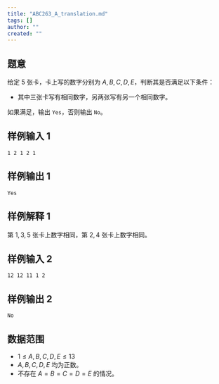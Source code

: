 ```yaml
---
title: "ABC263_A_translation.md"
tags: []
author: ""
created: ""
---
```


## 题意

给定 $5$ 张卡，卡上写的数字分别为 $A,B,C,D,E$，判断其是否满足以下条件：

- 其中三张卡写有相同数字，另两张写有另一个相同数字。

如果满足，输出 `Yes`，否则输出 `No`。

## 样例输入 1
```
1 2 1 2 1
```

## 样例输出 1
```
Yes
```

## 样例解释 1
第 $1,3,5$ 张卡上数字相同，第 $2,4$ 张卡上数字相同。

## 样例输入 2
```
12 12 11 1 2
```

## 样例输出 2
```
No
```

## 数据范围

- $1\le A,B,C,D,E\le 13$
- $A,B,C,D,E$ 均为正数。
- 不存在 $A=B=C=D=E$ 的情况。


